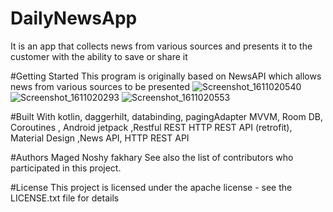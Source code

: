 # DailyNewsApp
It is an app that collects news from various sources and presents it to the customer with the ability to save or share it

#Getting Started
This program is originally based on NewsAPI which allows news from various sources to be presented
![Screenshot_1611020540](https://user-images.githubusercontent.com/64534412/113566657-6c42f200-960d-11eb-9fa8-97ee6942d75a.png)
![Screenshot_1611020293](https://user-images.githubusercontent.com/64534412/113566735-909ece80-960d-11eb-9680-653db47d7cb3.png)
![Screenshot_1611020553](https://user-images.githubusercontent.com/64534412/113566754-9ac0cd00-960d-11eb-974a-5e2bd7b66b11.png)

#Built With
kotlin, daggerhilt, databinding, pagingAdapter MVVM, Room DB, 
Coroutines , Android jetpack ,Restful REST HTTP REST API (retrofit), Material Design 
,News API, HTTP REST API

#Authors
Maged Noshy fakhary See also the list of contributors who participated in this project.

#License
This project is licensed under the apache license - see the LICENSE.txt file for details

